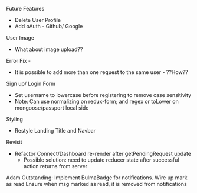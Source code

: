 Future Features
- Delete User Profile
- Add oAuth - Github/ Google

User Image
- What about image upload??

Error Fix - 
- It is possible to add more than one request to the same user - ??How?? 

Sign up/ Login Form
- Set username to lowercase before registering to remove case sensitivity
- Note: Can use normalizing on redux-form; and regex or toLower on mongoose/passport local side

Styling
- Restyle Landing Title and Navbar

Revisit
- Refactor Connect/Dashboard re-render after getPendingRequest update
  - Possible solution: need to update reducer state after successful action returns from server

Adam Outstanding:
Implement BulmaBadge for notifications.
Wire up mark as read
Ensure when msg marked as read, it is removed from notifications
